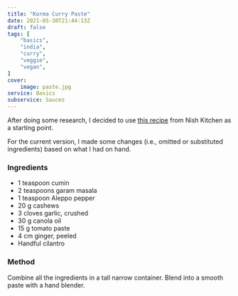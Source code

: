 ```yaml
---
title: "Korma Curry Paste"
date: 2021-05-30T21:44:13Z
draft: false
tags: [
    "basics",
    "india",
    "curry",
    "veggie",
    "vegan",
]
cover:
    image: paste.jpg
service: Basics
subservice: Sauces
---
```


After doing some research, I decided to use [this recipe](https://nishkitchen.com/korma-paste/) from Nish Kitchen as a starting point.

For the current version, I made some changes (i.e., omitted or substituted ingredients) based on what I had on hand.

### Ingredients

* 1 teaspoon cumin
* 2 teaspoons garam masala
* 1 teaspoon Aleppo pepper
* 20 g cashews
* 3 cloves garlic, crushed
* 30 g canola oil
* 15 g tomato paste
* 4 cm ginger, peeled
* Handful cilantro

### Method

Combine all the ingredients in a tall narrow container. Blend into a smooth paste with a hand blender.

